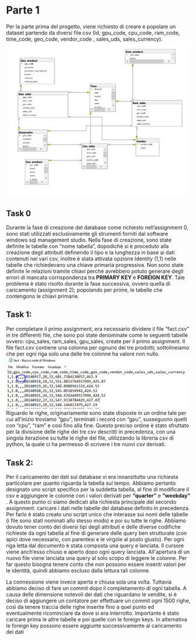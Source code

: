 # Parte 1
 Per la parte prima del progetto, viene richiesto di creare e popolare un dataset partendo da  diversi file csv (Id, gpu_code, cpu_code, ram_code, time_code, geo_code, vendor_code , sales_uds, sales_currency).  
  <img width=800 src="db.png"/>
 ## Task 0
Durante la fase di creazione del database come richiesto nell’assignment 0, sono stati utilizzati esclusivamente gli strumenti forniti dal software windows sql management studio. 
Nella fase di creazione, sono state definite le tabelle con “nome tabella”, dopodichè si è proceduto alla creazione degli attributi definendo il tipo e la lunghezza in base ai dati contenuti nei vari csv, inoltre è stata attivata opzione Identity (1,1) nelle tabelle che richiedevano una chiave primaria progressiva. 
Non sono state definite le relazioni tramite chiavi perchè avrebbero potuto generare degli errori di mancata corrispondenza tra **PRIMARY KEY** e **FOREIGN KEY**. Tale problema è stato risolto durante la fase successiva, ovvero quella di caricamento (assignment 2);  popolando per prime, le tabelle che contengono le chiavi primarie.    

## Task 1:
Per completare il primo assignment, era necessario dividere il file “fact.csv” in tre differenti file, che sono poi state denominate come le seguenti  tabelle ovvero: cpu_sales, ram_sales, gpu_sales, create per il primo assignment. 
Il file fact.csv contiene una colonna per ognuno dei  tre prodotti; sottolineiamo che per ogni riga solo una delle tre colonne ha valore non nullo.
 <img width=800 src="fact_csv.png"/>
Riguardo le righe, originariamente sono state disposte in un ordine tale per cui all’inizio troviamo “gpu”, terminati i record con “gpu”, susseguono quelli con “cpu”, “ram” e così fino alla fine.
Questo preciso ordine è stato sfruttato per la divisione delle righe dei tre csv descritti in precedenza, con una singola iterazione su tutte le righe del file, utilizzando la libreria csv di python, la quale ci ha permesso di scrivere i tre nuovi csv derivati. 

## Task 2:
Per il caricamento dei dati sul database vi era innanzitutto una richiesta particolare per quanto riguarda la tabella sul tempo. Abbiamo pertanto designato uno script specifico per la suddetta tabella, al fine di modificare il csv e aggiungere le colonne con i valori derivati per **“quarter”** e **“weekday”** .
A questo punto ci siamo dedicati alla richiesta principale del secondo assignment: caricare i dati nelle tabelle del database definito in precedenza. Per farlo è stato creato uno script unico che interasse sui nomi delle tabelle (i file sono stati nominati allo stesso modo) e poi su tutte le righe. 
Abbiamo dovuto tener conto dei diversi tipi degli attributi e delle diverse codifiche richieste da ogni tabella al fine di generare delle query ben strutturate (con apici dove necessario, con parentesi e le virgole al posto giusto).
Per ogni riga letta dal documento è stata composta una query e lanciata. Il cursore viene anch’esso chiuso e aperto dopo ogni query lanciata. 
All'apertura di un nuovo file viene lanciata una query al solo scopo di leggere le colonne. Per far questo bisogna tenere conto che non possono essere inseriti valori per le identità, quindi abbiamo escluso dalla lettura tali colonne.

La connessione viene invece aperta e chiusa sola una volta. Tuttavia abbiamo deciso di fare un commit dopo il completamento di ogni tabella. 
A causa delle dimensione notevoli dei dati che riguardano le vendite, si è deciso  di aggiungere un contatore per effettuare un commit ogni 1500 righe, così da tenere traccia delle righe inserite fino a quel punto ed eventualmente ricominciare da dove si era interrotto. Importante è stato caricare prima le altre tabelle e poi quelle con le foreign keys. In alternativa le foreign key possono essere aggiunte successivamente al caricamento dei dati




